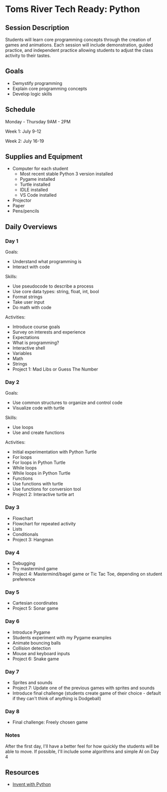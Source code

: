 # Toms River Tech Ready: Python

## Session Description
Students will learn core programming concepts through the creation of games and animations. Each session will include demonstration, guided practice, and independent practice allowing students to adjust the class activity to their tastes.

## Goals
* Demystify programming
* Explain core programming concepts
* Develop logic skills

## Schedule
Monday - Thursday 9AM - 2PM

Week 1: July 9-12

Week 2: July 16-19

## Supplies and Equipment
* Computer for each student
  * Most recent stable Python 3 version installed
  * Pygame installed
  * Turtle installed
  * IDLE installed
  * VS Code installed
* Projector
* Paper
* Pens/pencils

## Daily Overviews

### Day 1

Goals:

* Understand what programming is
* Interact with code

Skills:

* Use pseudocode to describe a process
* Use core data types: string, float, int, bool
* Format strings
* Take user input
* Do math with code

Activities: 

* Introduce course goals
* Survey on interests and experience
* Expectations
* What is programming?
* Interactive shell
* Variables
* Math
* Strings
* Project 1: Mad Libs or Guess The Number

### Day 2

Goals:

* Use common structures to organize and control code
* Visualize code with turtle

Skills:

* Use loops
* Use and create functions

Activities:

* Initial experimentation with Python Turtle
* For loops
* For loops in Python Turtle
* While loops
* While loops in Python Turtle
* Functions
* Use functions with turtle
* Use functions for conversion tool
* Project 2: Interactive turtle art

### Day 3
* Flowchart
* Flowchart for repeated activity
* Lists
* Conditionals
* Project 3: Hangman

### Day 4
* Debugging
* Try mastermind game
* Project 4: Mastermind/bagel game or Tic Tac Toe, depending on student preference

### Day 5
* Cartesian coordinates
* Project 5: Sonar game

### Day 6
* Introduce Pygame
* Students experiment with my Pygame examples
* Animate bouncing balls
* Collision detection
* Mouse and keyboard inputs
* Project 6: Snake game

### Day 7
* Sprites and sounds
* Project 7: Update one of the previous games with sprites and sounds
* Introduce final challenge (students create game of their choice - default if they can't think of anything is Dodgeball)

### Day 8
* Final challenge: Freely chosen game

### Notes
After the first day, I'll have a better feel for how quickly the students will be able to move. If possible, I'll include some algorithms and simple AI on Day 4

## Resources
* [Invent with Python](http://inventwithpython.com/chapters/)

